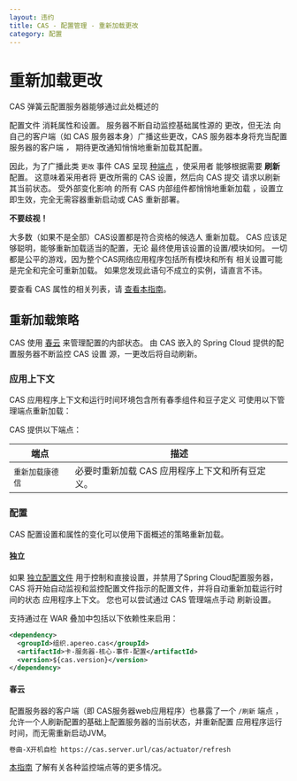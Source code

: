 ```yaml
---
layout: 违约
title: CAS - 配置管理 - 重新加载更改
category: 配置
---
```


# 重新加载更改

CAS 弹簧云配置服务器能够通过此处概述的</a>

配置文件 消耗属性和设置。 服务器不断自动监控基础属性源的 更改，但无法 向自己的客户端（如 CAS 服务器本身）广播这些更改，CAS 服务器本身将充当配置 服务器的客户端 *，* 期待更改通知悄悄地重新加载其配置。</p> 

因此，为了广播此类 `更改` 事件 CAS 呈现 [种端点](../monitoring/Monitoring-Statistics.html) ，使采用者 能够根据需要 **刷新** 配置。 这意味着采用者将 更改所需的 CAS 设置，然后向 CAS 提交 请求以刷新其当前状态。 受外部变化影响 的所有 CAS 内部组件都悄悄地重新加载 ，设置立即生效，完全无需容器重新启动或 CAS 重新部署。

<div class="alert alert-info"><strong>不要歧视！</strong><p>大多数（如果不是全部）CAS设置都是符合资格的候选人
重新加载。 CAS 应该足够聪明，能够重新加载适当的配置，无论
最终使用该设置的设置/模块如何。 一切都是公平的游戏，因为整个CAS网络应用程序包括所有模块和所有
相关设置可能是完全和完全可重新加载。 如果您发现此语句不成立的实例，请直言不讳。</p></div>

要查看 CAS 属性的相关列表，请 [查看本指南](Configuration-Properties.html#cloud-configuration-bus)。



## 重新加载策略

CAS 使用 [春云](https://github.com/spring-cloud/spring-cloud-config) 来管理配置的内部状态。 由 CAS 嵌入的 Spring Cloud 提供的配置服务器不断监控 CAS 设置 源，一更改后将自动刷新。



### 应用上下文

CAS 应用程序上下文和运行时间环境包含所有春季组件和豆子定义 可使用以下管理端点重新加载：

CAS 提供以下端点：

| 端点        | 描述                         |
| --------- | -------------------------- |
| `重新加载康德信` | 必要时重新加载 CAS 应用程序上下文和所有豆定义。 |




### 配置

CAS 配置设置和属性的变化可以使用下面概述的策略重新加载。



#### 独立

如果 [独立配置文件](Configuration-Server-Management.html#standalone) 用于控制和直接设置，并禁用了Spring Cloud配置服务器， CAS 将开始自动监视和监控配置文件指示的配置文件，并将自动重新加载运行时间的状态 应用程序上下文。 您也可以尝试通过 CAS 管理端点手动</a> 刷新设置。</p> 

支持通过在 WAR 叠加中包括以下依赖性来启用：



```xml
<dependency>
  <groupId>组织.apereo.cas</groupId>
  <artifactId>卡-服务器-核心-事件-配置</artifactId>
  <version>${cas.version}</version>
</dependency>
```




#### 春云

配置服务器的客户端（即 CAS服务器web应用程序）也暴露了一个 `/刷新` 端点 ，允许一个人刷新配置的基础上配置服务器的当前状态，并重新配置 应用程序运行时间，而无需重新启动JVM。



```bash
卷曲-X开机自检 https://cas.server.url/cas/actuator/refresh
```


[本指南](../monitoring/Monitoring-Statistics.html) 了解有关各种监控端点等的更多情况。
